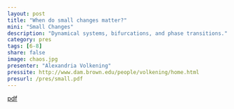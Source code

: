 ```yaml
---
layout: post
title: "When do small changes matter?"
mini: "Small Changes"
description: "Dynamical systems, bifurcations, and phase transitions."
category: pres
tags: [6-8]
share: false
image: chaos.jpg
presenter: "Alexandria Volkening"
pressite: http://www.dam.brown.edu/people/volkening/home.html
presurl: /pres/small.pdf
---
```



[pdf](http://www.dam.brown.edu/people/ramanan/documents/When-do-small-changes-matter.pdf)